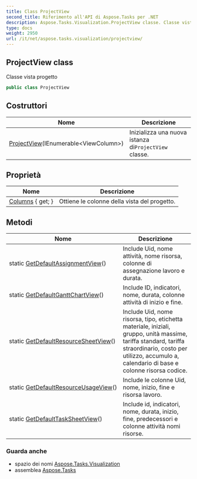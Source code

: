 ```yaml
---
title: Class ProjectView
second_title: Riferimento all'API di Aspose.Tasks per .NET
description: Aspose.Tasks.Visualization.ProjectView classe. Classe vista progetto
type: docs
weight: 2950
url: /it/net/aspose.tasks.visualization/projectview/
---
```

## ProjectView class

Classe vista progetto

```csharp
public class ProjectView
```

## Costruttori

| Nome | Descrizione |
| --- | --- |
| [ProjectView](projectview/)(IEnumerable&lt;ViewColumn&gt;) | Inizializza una nuova istanza di`ProjectView` classe. |

## Proprietà

| Nome | Descrizione |
| --- | --- |
| [Columns](../../aspose.tasks.visualization/projectview/columns/) { get; } | Ottiene le colonne della vista del progetto. |

## Metodi

| Nome | Descrizione |
| --- | --- |
| static [GetDefaultAssignmentView](../../aspose.tasks.visualization/projectview/getdefaultassignmentview/)() | Include Uid, nome attività, nome risorsa, colonne di assegnazione lavoro e durata. |
| static [GetDefaultGanttChartView](../../aspose.tasks.visualization/projectview/getdefaultganttchartview/)() | Include ID, indicatori, nome, durata, colonne attività di inizio e fine. |
| static [GetDefaultResourceSheetView](../../aspose.tasks.visualization/projectview/getdefaultresourcesheetview/)() | Include Uid, nome risorsa, tipo, etichetta materiale, iniziali, gruppo, unità massime, tariffa standard, tariffa straordinario, costo per utilizzo, accumulo a, calendario di base e colonne risorsa codice. |
| static [GetDefaultResourceUsageView](../../aspose.tasks.visualization/projectview/getdefaultresourceusageview/)() | Include le colonne Uid, nome, inizio, fine e risorsa lavoro. |
| static [GetDefaultTaskSheetView](../../aspose.tasks.visualization/projectview/getdefaulttasksheetview/)() | Include id, indicatori, nome, durata, inizio, fine, predecessori e colonne attività nomi risorse. |

### Guarda anche

* spazio dei nomi [Aspose.Tasks.Visualization](../../aspose.tasks.visualization/)
* assemblea [Aspose.Tasks](../../)


